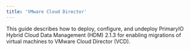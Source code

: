 ```yaml
---
title: 'VMware Cloud Director'
---
```


This guide describes how to deploy, configure, and undeploy PrimaryIO Hybrid Cloud Data Management (HDM) 2.1.3 for enabling migrations of virtual machines to VMware Cloud Director (VCD).